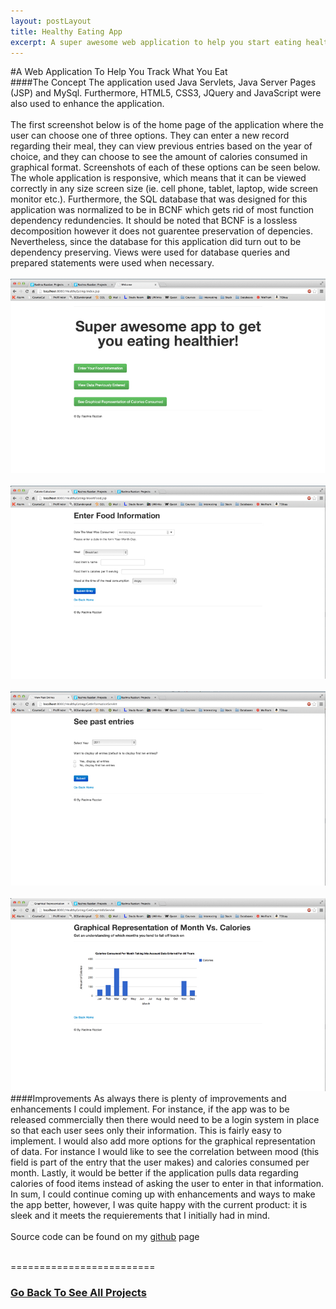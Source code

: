 ```yaml
---
layout: postLayout
title: Healthy Eating App 
excerpt: A super awesome web application to help you start eating healthier and stay on track!
---
```

#A Web Application To Help You Track What You Eat
<br/>
####The Concept
The application used Java Servlets, Java Server Pages (JSP) and MySql. Furthermore, HTML5, CSS3, JQuery and JavaScript were also used to enhance the application.   
<br/>
The first screenshot below is of the home page of the application where the user can choose one of three options. 
They can enter a new record regarding their meal, they can view previous entries based on the year of choice, and they can choose to see the amount of calories consumed in graphical format. Screenshots of each of these options can be seen below. The whole application is responsive, which means that it can be viewed correctly in any size screen size (ie. cell phone, tablet, laptop, wide screen monitor etc.). Furthermore, the SQL database that was designed for this application was normalized to be in BCNF which gets rid of most function dependency redundencies. It should be noted that BCNF is a lossless decomposition however it does not guarentee preservation of depencies. Nevertheless, since the database for this application did turn out to be dependency preserving. Views were used for database queries and prepared statements were used when necessary.  
<br/>
![Screenshot1](/images/work/HealthyEating1.jpg "Screenshot of app home page")
<br/>
<br/>
![Screenshot2](/images/work/HealthyEating2.jpg "Screenshot of app")
<br/>
<br/>
![Screenshot3](/images/work/HealthyEating3.jpg "Screenshot of app")
<br/>
<br/>
![Screenshot4](/images/work/HealthyEating4.jpg "Screenshot of app")
<br/>
####Improvements
As always there is plenty of improvements and enhancements I could implement. For instance, if the app was to be released commercially then there would need to be a login system in place so that each user sees only their information. This is fairly easy to implement. I would also add more options for the graphical representation of data. For instance I would like to see the correlation between mood (this field is part of the entry that the user makes) and calories consumed per month. Lastly, it would be better if the application pulls data regarding calories of food items instead of asking the user to enter in that information. In sum, I could continue coming up with enhancements and ways to make the app better, however, I was quite happy with the current product: it is sleek and it meets the requierements that I  initially had in mind.  
<br/>
Source code can be found on my <a href="https://github.com/rrazd/HealthyEatingApp">github</a> page  
<div class="fb-like" data-send="true" data-width="450" data-show-faces="true"></div>

<br/>
=========================	  
<h3><a href = "/portfolio.html"> Go Back To See All Projects</a></h3>
